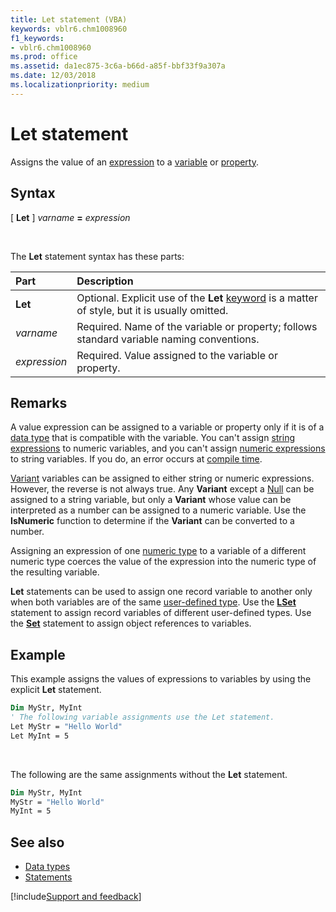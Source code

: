 ```yaml
---
title: Let statement (VBA)
keywords: vblr6.chm1008960
f1_keywords:
- vblr6.chm1008960
ms.prod: office
ms.assetid: da1ec875-3c6a-b66d-a85f-bbf33f9a307a
ms.date: 12/03/2018
ms.localizationpriority: medium
---
```



# Let statement

Assigns the value of an [expression](../../Glossary/vbe-glossary.md#expression) to a [variable](../../Glossary/vbe-glossary.md#variable) or [property](../../Glossary/vbe-glossary.md#property).

## Syntax

[ **Let** ] _varname_ **=** _expression_

<br/>

The **Let** statement syntax has these parts:

|Part|Description|
|:-----|:-----|
|**Let**|Optional. Explicit use of the **Let** [keyword](../../Glossary/vbe-glossary.md#keyword) is a matter of style, but it is usually omitted.|
| _varname_|Required. Name of the variable or property; follows standard variable naming conventions.|
| _expression_|Required. Value assigned to the variable or property.|

## Remarks

A value expression can be assigned to a variable or property only if it is of a [data type](../../Glossary/vbe-glossary.md#data-type) that is compatible with the variable. You can't assign [string expressions](../../Glossary/vbe-glossary.md#string-expression) to numeric variables, and you can't assign [numeric expressions](../../Glossary/vbe-glossary.md#numeric-expression) to string variables. If you do, an error occurs at [compile time](../../Glossary/vbe-glossary.md#compile-time).

[Variant](../../Glossary/vbe-glossary.md#variant-data-type) variables can be assigned to either string or numeric expressions. However, the reverse is not always true. Any **Variant** except a [Null](../../Glossary/vbe-glossary.md#null) can be assigned to a string variable, but only a **Variant** whose value can be interpreted as a number can be assigned to a numeric variable. Use the **IsNumeric** function to determine if the **Variant** can be converted to a number.

Assigning an expression of one [numeric type](../../Glossary/vbe-glossary.md#numeric-type) to a variable of a different numeric type coerces the value of the expression into the numeric type of the resulting variable.

**Let** statements can be used to assign one record variable to another only when both variables are of the same [user-defined type](../../Glossary/vbe-glossary.md#user-defined-type). Use the **[LSet](lset-statement.md)** statement to assign record variables of different user-defined types. Use the **[Set](set-statement.md)** statement to assign object references to variables.

## Example

This example assigns the values of expressions to variables by using the explicit **Let** statement.

```vb
Dim MyStr, MyInt 
' The following variable assignments use the Let statement. 
Let MyStr = "Hello World" 
Let MyInt = 5 

```

<br/>

The following are the same assignments without the **Let** statement.

```vb
Dim MyStr, MyInt 
MyStr = "Hello World" 
MyInt = 5 

```


## See also

- [Data types](data-type-summary.md)
- [Statements](../statements.md)

[!include[Support and feedback](~/includes/feedback-boilerplate.md)]
